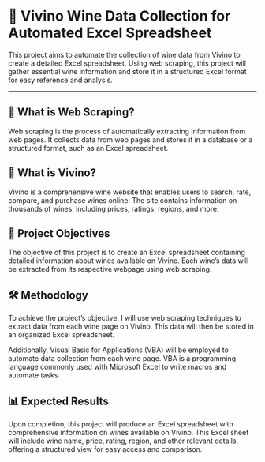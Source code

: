 # 🍷 Vivino Wine Data Collection for Automated Excel Spreadsheet

This project aims to automate the collection of wine data from Vivino to create a detailed Excel spreadsheet. Using web scraping, this project will gather essential wine information and store it in a structured Excel format for easy reference and analysis.

---

## 🔎 What is Web Scraping?

Web scraping is the process of automatically extracting information from web pages. It collects data from web pages and stores it in a database or a structured format, such as an Excel spreadsheet.

## 🍇 What is Vivino?

Vivino is a comprehensive wine website that enables users to search, rate, compare, and purchase wines online. The site contains information on thousands of wines, including prices, ratings, regions, and more.

## 🎯 Project Objectives

The objective of this project is to create an Excel spreadsheet containing detailed information about wines available on Vivino. Each wine’s data will be extracted from its respective webpage using web scraping.

## 🛠 Methodology

To achieve the project’s objective, I will use web scraping techniques to extract data from each wine page on Vivino. This data will then be stored in an organized Excel spreadsheet.

Additionally, Visual Basic for Applications (VBA) will be employed to automate data collection from each wine page. VBA is a programming language commonly used with Microsoft Excel to write macros and automate tasks.

## 📊 Expected Results

Upon completion, this project will produce an Excel spreadsheet with comprehensive information on wines available on Vivino. This Excel sheet will include wine name, price, rating, region, and other relevant details, offering a structured view for easy access and comparison.
